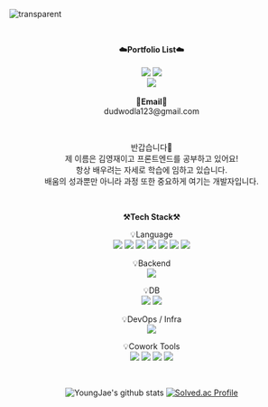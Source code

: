 ![transparent](https://capsule-render.vercel.app/api?type=transparent&fontColor=703ee5&text=YoungJae's%20GitHub%20&height=150&fontSize=60&desc=Welcome!&descAlignY=75&descAlign=60)


<br>

<p align="center">
    <Strong>☁️Portfolio List☁️</Strong><br><br>
    <a href="https://velog.io/@young-jev" target="_blank"><img src="https://img.shields.io/badge/Velog-white?style=flat-square&logo=Velog&logoColor=20C997"/></a>
    <a href="https://bubble-verse-c87.notion.site/About-Young-Jae-188367733d6c46239870499296266e27?pvs=4" target="_blank"><img src="https://img.shields.io/badge/Notion-000000?style=flat-square&logo=Notion&logoColor=white"/></a>
    <br>
   <a href="https://hits.seeyoufarm.com"><img src="https://hits.seeyoufarm.com/api/count/incr/badge.svg?url=https%3A%2F%2Fgithub.com%2Fkim-genius%2F&count_bg=%2379C83D&title_bg=%23555555&icon=&icon_color=%23E7E7E7&title=hits&edge_flat=false"/></a>
<br><br>
<Strong>📧Email📧</Strong><br>dudwodla123@gmail.com<br>

</p>

<br>

<p align="center">
반갑습니다👐<br>
제 이름은 김영재이고 프론트엔드를 공부하고 있어요!<br>
항상 배우려는 자세로 학습에 임하고 있습니다.<br>
배움의 성과뿐만 아니라 과정 또한 중요하게 여기는 개발자입니다.
</p>

<br>

<p align="center">
    <Strong>⚒️Tech Stack⚒️</Strong><br>
</p>

<p align="center" display="inline-block">
    💡Language <br>
    <img src="https://img.shields.io/badge/HTML5-E34F26?style=flat-square&logo=HTML5&logoColor=white"/></a>
  <img src="https://img.shields.io/badge/CSS3-1572B6?style=flat-square&logo=CSS3&logoColor=white"/>
  <img src="https://img.shields.io/badge/react-61DAFB?style=flat-square&logo=react&logoColor=black">
  <img src="https://img.shields.io/badge/TypeScript-3178C6?style=flat-square&logo=TypeScript&logoColor=white"/>
  <img src="https://img.shields.io/badge/JavaScript-F7DF1E?style=flat-square&logo=JavaScript&logoColor=white"/>
  <img src="https://img.shields.io/badge/Swift-F05138?style=flat-square&logo=Swift&logoColor=white"/>
  <img src="https://img.shields.io/badge/kotlin-7F52FF?style=flat-square&logo=kotlin&logoColor=white"/>


 
</p>
<p align="center" display="inline-block">
    💡Backend <br>
    <img src="https://img.shields.io/badge/Node.js-339933?style=flat-square&logo=Node.js&logoColor=white"/> 
</p>
 
<p align="center" display="inline-block">
    💡DB <br>
    <img src="https://img.shields.io/badge/MongoDB-47A248?style=for-the-badge&logo=MongoDB&logoColor=white">
    <img src="https://img.shields.io/badge/mysql-4479A1?style=for-the-badge&logo=mysql&logoColor=white">
</p>
<p align="center" display="inline-block">
    💡DevOps / Infra <br>
    <img src="https://img.shields.io/badge/AWS-232F3E?style=for-the-badge&logo=Amazon AWS&logoColor=white">
</p>
<p align="center" display="inline-block">
    💡Cowork Tools <br>
    <img src="https://img.shields.io/badge/Github-000000?style=for-the-badge&logo=github&logoColor=white">
    <img src="https://img.shields.io/badge/Notion-000000?style=for-the-badge&logo=notion&logoColor=white">
    <img src="https://img.shields.io/badge/Slack-4A154B?style=for-the-badge&logo=slack&logoColor=white">
    <img src="https://img.shields.io/badge/Figma-F24E1E?style=for-the-badge&logo=figma&logoColor=white">
</p>
 

<br>

<div align="center">
    
![YoungJae's github stats](https://github-readme-stats.vercel.app/api?username=kkkkYoungJae&show_icons=true)
[![Solved.ac Profile](http://mazassumnida.wtf/api/v2/generate_badge?boj=dudwodla123)](https://solved.ac/dudwodla123/)
    
</div>
